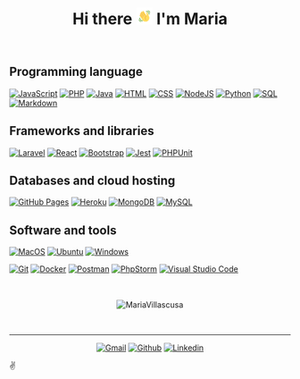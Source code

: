 <h1 align="center">
    Hi there  
    <img src="https://raw.githubusercontent.com/krol3/krol3/master/wave.gif" 
         alt="Waving hand animated gif"
         height="30"
         width="30" />
   I'm Maria
</h1>
<br/>
  

## Programming language

<a href="#"><img alt="JavaScript" src="https://img.shields.io/badge/JavaScript-F7DF1E?style=for-the-badge&logo=javascript&logoColor=black"></a>
<a href="#"><img alt="PHP" src="https://img.shields.io/badge/PHP-777BB4?style=for-the-badge&logo=php&logoColor=white"></a>
<a href="#"><img alt="Java" src="https://img.shields.io/badge/Java-007396.svg?style=for-the-badge&logo=java&logoColor=white"></a>
<a href="#"><img alt="HTML" src="https://img.shields.io/badge/HTML5-E34F26?style=for-the-badge&logo=html5&logoColor=white"></a>
<a href="#"><img alt="CSS" src="https://img.shields.io/badge/CSS3-1572B6?style=for-the-badge&logo=css3&logoColor=white"></a>
<a href="#"><img alt="NodeJS" src="https://img.shields.io/badge/Node.js-43853D?style=for-the-badge&logo=node.js&logoColor=white"></a>
<a href="#"><img alt="Python" src="https://img.shields.io/badge/Python-14354C?style=for-the-badge&logo=python&logoColor=white"></a>
<a href="#"><img alt="SQL" src="https://custom-icon-badges.herokuapp.com/badge/SQL-025E8C.svg?style=for-the-badge&logo=database&logoColor=white"></a>
<a href="#"><img alt="Markdown" src="https://img.shields.io/badge/Markdown-white?style=for-the-badge&logo=markdown&logoColor=black"></a>
    
 ## Frameworks and libraries
  
<a href="#"><img alt="Laravel" src="https://img.shields.io/badge/Laravel-FF2D20?style=for-the-badge&logo=laravel&logoColor=white"></a>
<a href="#"><img alt="React" src="https://img.shields.io/badge/React-20232A?style=for-the-badge&logo=react&logoColor=61DAFB"></a>
<a href="#"><img alt="Bootstrap" src="https://img.shields.io/badge/Bootstrap-563D7C?style=for-the-badge&logo=bootstrap&logoColor=white"></a>
<a href="#"><img alt="Jest" src="https://img.shields.io/badge/Jest-C21325.svg?style=for-the-badge&logo=jest&logoColor=white"></a>
<a href="#"><img alt="PHPUnit" src="https://custom-icon-badges.herokuapp.com/badge/PHPUnit-666DF2.svg?style=for-the-badge&logo=test-tube&logoColor=white"></a>

 ## Databases and cloud hosting
<a href="#"><img alt="GitHub Pages" src="https://img.shields.io/badge/GitHub%20Pages-327FC7.svg?style=for-the-badge&logo=github&logoColor=white"></a>
<a href="#"><img alt="Heroku" src="https://img.shields.io/badge/Heroku-430098?style=for-the-badge&logo=heroku&logoColor=white"></a>
<a href="#"><img alt="MongoDB" src="https://img.shields.io/badge/MongoDB-4EA94B?style=for-the-badge&logo=mongodb&logoColor=white"></a>
<a href="#"><img alt="MySQL" src="https://img.shields.io/badge/MySQL-4479A1?style=for-the-badge&logo=mysql&logoColor=white"></a>
  
 ## Software and tools
    
<a href="#"><img alt="MacOS" src="https://img.shields.io/badge/Mac%20OS-white.svg?style=for-the-badge&logo=apple&logoColor=black"></a>
<a href="#"><img alt="Ubuntu" src="https://img.shields.io/badge/Ubuntu-E95420.svg?style=for-the-badge&logo=ubuntu&logoColor=white"></a>
<a href="#"><img alt="Windows" src="https://img.shields.io/badge/Windows-0078D6.svg?style=for-the-badge&logo=windows&logoColor=white"></a>

<a href="#"><img alt="Git" src="https://img.shields.io/badge/Git-20232A.svg?style=for-the-badge&logo=git&logoColor=F05033"></a>
<a href="#"><img alt="Docker" src="https://img.shields.io/badge/Docker-2496ED?style=for-the-badge&logo=docker&logoColor=white"></a>
<a href="#"><img alt="Postman" src="https://img.shields.io/badge/Postman-white?style=for-the-badge&logo=postman&logoColor=FF6C37"></a>
<a href="#"><img alt="PhpStorm" src="https://img.shields.io/badge/PhpStorm-white.svg?style=for-the-badge&logo=phpstorm&logoColor=black"></a>
<a href="#"><img alt="Visual Studio Code" src="https://img.shields.io/badge/Visual%20Studio%20Code-0078d7.svg?style=for-the-badge&logo=visual-studio-code&logoColor=white"></a>
</p><br/>


<p align="center">
  <img align="center" src="https://github-readme-stats.vercel.app/api/top-langs/?username=MariaVillascusa&layout=compact&hide=html" alt="MariaVillascusa" />
  <!---
<img src="https://github-readme-stats.vercel.app/api?username=MariaVillascusa&theme=blue-green" />
--->
</p>

<br/>
<hr/>

<p align="center">
<a href="mailto:maria.villascusa@gmail.com"><img alt="Gmail" src="https://img.shields.io/badge/-Gmail-white?style=for-the-badge&logo=Gmail&logoColor=white)"></a>
<a href="https://github.com/MariaVillascusa"><img alt="Github" src="https://img.shields.io/badge/-Github-000?style=for-the-badge&logo=Github&logoColor=white)"></a>
<a href="https://www.linkedin.com"><img alt="Linkedin" src="https://img.shields.io/badge/-LinkedIn-blue?style=for-the-badge&logo=Linkedin&logoColor=white)"></a>
</p>


✌️


<!---

- What I mostly work on: 

![MacOS]() ![Ubuntu](https://img.shields.io/badge/-Ubuntu-E95420?style=flat-square&logo=ubuntu&logoColor=white) 
![Windows](https://img.shields.io/badge/-Windows-0078D6?style=flat-square&logo=windows&logoColor=white) 

--->


<!---
MariaVillascusa/MariaVillascusa is a ✨ special ✨ repository because its `README.md` (this file) appears on your GitHub profile.
You can click the Preview link to take a look at your changes.
--->
